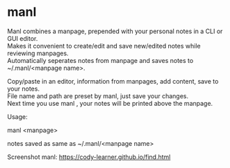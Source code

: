 # manl<br>

Manl combines a manpage, prepended with your personal notes in a CLI or GUI editor.			<br>
Makes it convenient to create/edit and save new/edited notes while reviewing manpages.			<br>
Automatically seperates notes from manpage and saves notes to ~/.manl/\<manpage name\>.			<br>

Copy/paste in an editor, information from manpages, add content, save to your notes.			<br>
File name  and path  are preset by manl, just save your changes.					<br>
Next time you use manl <manpage>, your notes will be printed above the manpage.				<br>

Usage:													<br>

manl \<manpage\>											<br>

notes saved as same as ~/.manl/\<manpage name\>								<br>

Screenshot manl: https://cody-learner.github.io/find.html 						<br>
<br>
